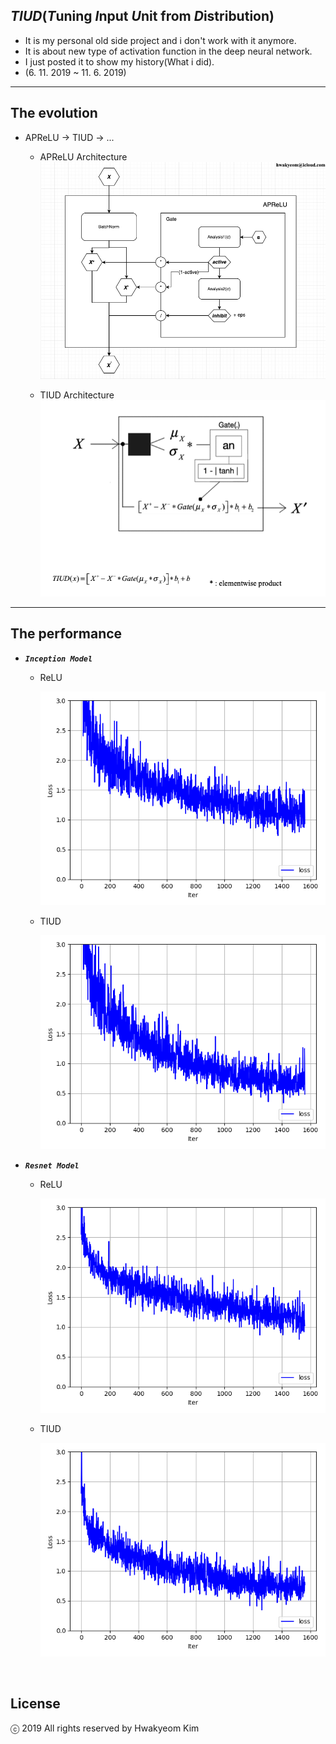 ## **_TIUD_**(*T*uning *I*nput *U*nit from *D*istribution)

- It is my personal old side project and i don't work with it anymore.
- It is about new type of activation function in the deep neural network.
- I just posted it to show my history(What i did).
- (6. 11. 2019 ~ 11. 6. 2019)

---

## The evolution

- APReLU -> TIUD -> ...

  - APReLU Architecture
    ![APReLU](./APReLU.png)

  - TIUD Architecture
    ![TIUD](./TIUD.png)

---

## The performance

- **_`Inception Model`_**

  - ReLU

    ![INCEPTION_RELU](./Train_hist_incept_RELU.png)

  - TIUD

    ![INCEPTION_TIUD](./Train_hist_incept_TIUD.png)

- **_`Resnet Model`_**

  - ReLU

    ![RESNET_RELU](./Train_hist_resnet_RELU.png)

  - TIUD

    ![RESNET_TIUD](./Train_hist_resnet_TIUD.png)

<br>

## License

ⓒ 2019 All rights reserved by Hwakyeom Kim
